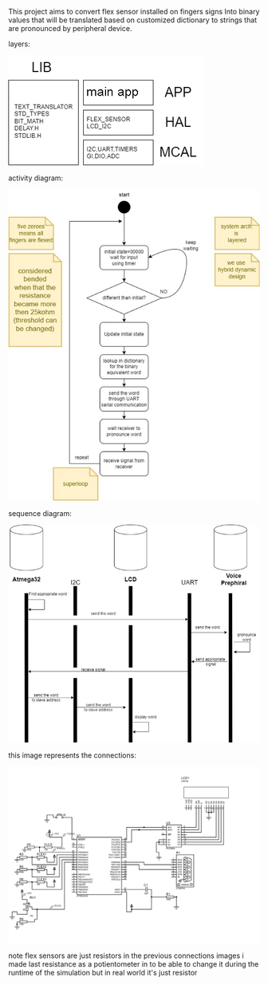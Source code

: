 This project aims to convert flex sensor installed on fingers signs Into binary values that will be
translated based on customized dictionary to strings that are pronounced by peripheral device. 

layers:

![Image Alt text](deaf_gloves/images/LAYERS.png)

activity diagram:

![Image Alt text](deaf_gloves/images/activity_diagram.jpg)

sequence diagram:

![Image Alt text](deaf_gloves/images/sequence_diagram.jpg)

this image represents the connections:

![Image Alt text](deaf_gloves/B1C5843y972AVTE0Re.pdf1.png)

note flex sensors are just resistors in the previous connections images 
i made last resistance as a potientometer in to be able to change it
during the runtime of the simulation but in real world it's just resistor
